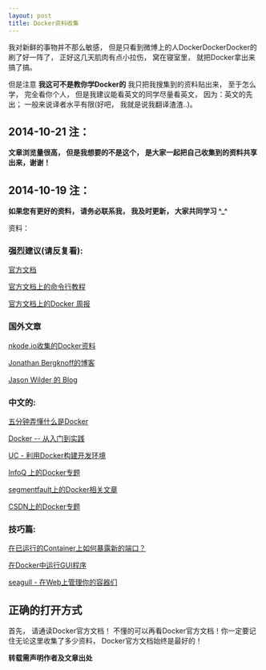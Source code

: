```yaml
---
layout: post
title: Docker资料收集
---
```


我对新鲜的事物并不那么敏感， 但是只看到微博上的人DockerDockerDocker的刷了好一阵了， 正好这几天肌肉有点小拉伤， 窝在寝室里， 就把Docker拿出来搞了搞。

但是注意 **我这可不是教你学Docker的** 我只把我搜集到的资料贴出来， 至于怎么学， 完全看你个人， 但是我建议能看英文的同学尽量看英文， 因为：英文的先出； 一般来说译者水平有限(好吧， 我就是说我翻译渣渣..)。

## 2014-10-21 注：

**文章浏览量很高， 但是我想要的不是这个， 是大家一起把自己收集到的资料共享出来，谢谢！**

## 2014-10-19 注：

**如果您有更好的资料， 请务必联系我， 我及时更新， 大家共同学习 ^_^**

资料：

### 强烈建议(请反复看):

[官方文档](https://docs.docker.com/)

[官方文档上的命令行教程](https://docs.docker.com/reference/commandline/cli/)

[官方文档上的Docker 周报](https://blog.docker.com/docker-weekly-archives/)

### 国外文章

[nkode.io收集的Docker资料](http://www.nkode.io/2014/08/24/valuable-docker-links.html)

[Jonathan Bergknoff的博客](http://jonathan.bergknoff.com/journal)

[Jason Wilder 的 Blog](http://jasonwilder.com/)


### 中文的:

[五分钟弄懂什么是Docker](http://oilbeater.com/docker/2014/06/29/what-is-docker.html)

[Docker -- 从入门到实践](http://yeasy.gitbooks.io/docker_practice/content/)

[UC - 利用Docker构建开发环境](http://tech.uc.cn/?p=2726)

[InfoQ 上的Docker专题](http://www.infoq.com/cn/dockers)

[segmentfault上的Docker相关文章](http://segmentfault.com/t/docker/blogs)

[CSDN上的Docker专题](http://special.csdncms.csdn.net/BeDocker/)

### 技巧篇:

[在已运行的Container上如何暴露新的端口？](http://stackoverflow.com/questions/19897743/exposing-a-port-on-a-live-docker-container)

[在Docker中运行GUI程序](http://fabiorehm.com/blog/2014/09/11/running-gui-apps-with-docker/)

[seagull - 在Web上管理你的容器们](https://github.com/tobegit3hub/seagull)

## 正确的打开方式

首先， 请通读Docker官方文档！ 不懂的可以再看Docker官方文档！你一定要记住无论这里收集了多少资料， Docker官方文档始终是最好的！


**转载需声明作者及文章出处**
